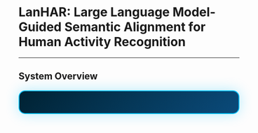 # LanHAR: Large Language Model-Guided Semantic Alignment for Human Activity Recognition

---

## System Overview
<div style="background: linear-gradient(135deg, #002233 0%, #053757 50%, #0a4a7a 100%); border-radius: 15px; padding: 25px; margin: 20px 0; border: 2px solid #00c3ff; box-shadow: 0 0 30px rgba(0, 195, 255, 0.3);">
